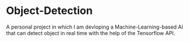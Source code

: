 # Object-Detection
A personal project in which I am devloping a Machine-Learning-based AI that can detect object in real time with the help of the Tensorflow API.
